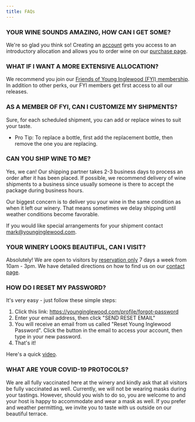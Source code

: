 ```yaml
---
title: FAQs
---
```

### YOUR WINE SOUNDS AMAZING, HOW CAN I GET SOME?

We're so glad you think so! Creating an [](https://younginglewood.com/profile/create-account)[account](https://younginglewood.com/profile/create-account) gets you access to an introductory allocation and allows you to order wine on our [purchase page](https://younginglewood.com/collection/all).                

### WHAT IF I WANT A MORE EXTENSIVE ALLOCATION?

We recommend you join our [Friends of Young Inglewood (FYI) membership](https://younginglewood.com/membership). In addition to other perks, our FYI members get first access to all our releases.

### AS A MEMBER OF FYI, CAN I CUSTOMIZE MY SHIPMENTS?

Sure, for each scheduled shipment, you can add or replace wines to suit your taste.

* P﻿ro Tip: To replace a bottle, first add the replacement bottle, then remove the one you are replacing.

### CAN YOU SHIP WINE TO ME?

Yes, we can! Our shipping partner takes 2-3 business days to process an order after it has been placed. If possible, we recommend delivery of wine shipments to a business since usually someone is there to accept the package during business hours.

Our biggest concern is to deliver you your wine in the same condition as when it left our winery. That means sometimes we delay shipping until weather conditions become favorable.

If you would like special arrangements for your shipment contact [mark@younginglewood.com](mailto:mark@younginglewood.com).

### YOUR WINERY LOOKS BEAUTIFUL, CAN I VISIT?

Absolutely! We are open to visitors by [reservation only](https://www.exploretock.com/younginglewood) 7 days a week from 10am - 3pm.
We have detailed directions on how to find us on our [contact page](https://younginglewood.com/contact).

### HOW DO I RESET MY PASSWORD?

It's very easy - just follow these simple steps:

1. Click this link: <https://younginglewood.com/profile/forgot-password>
2. Enter your email address, then click "SEND RESET EMAIL"
3. You will receive an email from us called "Reset Young Inglewood Password". Click the button in the email to access your account, then type in your new password.
4. That's it! 

H﻿ere's a quick <a href="https://youtu.be/Wro6zD4DOKM" target="_blank">video</a>.

### WHAT ARE YOUR COVID-19 PROTOCOLS?

We are all fully vaccinated here at the winery and kindly ask that all visitors be fully vaccinated as well. Currently, we will not be wearing masks during your tastings. However, should you wish to do so, you are welcome to and your host is happy to accommodate and wear a mask as well. If you prefer and weather permitting, we invite you to taste with us outside on our beautiful terrace.